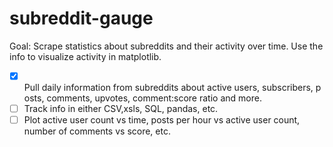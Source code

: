 # subreddit-gauge

Goal: Scrape statistics about subreddits and their activity over time. Use the info to visualize activity in matplotlib.

- [x] Pull daily information from subreddits about active users, subscribers, posts, comments, upvotes, comment:score ratio and more.
- [ ] Track info in either CSV,xsls, SQL, pandas, etc.
- [ ] Plot active user count vs time, posts per hour vs active user count, number of comments vs score, etc.
